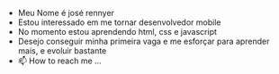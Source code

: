 - Meu Nome é josé rennyer
- Estou interessado em me tornar desenvolvedor mobile
- No momento estou aprendendo html, css e javascript
- Desejo conseguir minha primeira vaga e me esforçar para aprender mais, e evoluir bastante
- 📫 How to reach me ...

<!---
jose-rennyer/jose-rennyer is a ✨ special ✨ repository because its `README.md` (this file) appears on your GitHub profile.
You can click the Preview link to take a look at your changes.
--->
